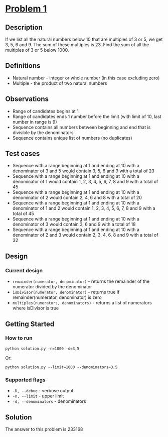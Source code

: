 # [Problem 1](http://projecteuler.net/index.php?section=problems&id=1)

## Description
If we list all the natural numbers below 10 that are multiples of 3 or 5, we get 3, 5, 6 and 9. The sum of these multiples is 23.
Find the sum of all the multiples of 3 or 5 below 1000.

## Definitions
* Natural number - integer or whole number (in this case excluding zero)
* Multiple - the product of two natural numbers

## Observations
* Range of candidates begins at 1
* Range of candidates ends 1 number before the limit (with limit of 10, last number in range is 9)
* Sequence contains all numbers between beginning and end that is divisible by the denominators
* Sequence contains unique list of numbers (no duplicates)

## Test cases
* Sequence with a range beginning at 1 and ending at 10 with a denominator of 3 and 5 would contain 3, 5, 6 and 9 with a total of 23
* Sequence with a range beginning at 1 and ending at 10 with a denominator of 1 would contain 1, 2, 3, 4, 5, 6, 7, 8 and 9 with a total of 45
* Sequence with a range beginning at 1 and ending at 10 with a denominator of 2 would contain 2, 4, 6 and 8 with a total of 20
* Sequence with a range beginning at 1 and ending at 10 with a denominator of 1 and 2 would contain 1, 2, 3, 4, 5, 6, 7, 8 and 9 with a total of 45
* Sequence with a range beginning at 1 and ending at 10 with a denominator of 3 would contain 3, 6 and 9 with a total of 18
* Sequence with a range beginning at 1 and ending at 10 with a denominator of 2 and 3 would contain 2, 3, 4, 6, 8 and 9 with a total of 32

## Design
### Current design
* `remainder(numerator, denominator)` - returns the remainder of the numerator divided by the denominator
* `isDivisor(numerator, denominator)` - returns true if remainder(numerator, denominator) is zero
* `multiples(numerators, denominators)` - returns a list of numerators where isDivisor is true

## Getting Started
### How to run
    python solution.py -n=1000 -d=3,5

Or:

    python solution.py --limit=1000 --denominators=3,5

### Supported flags
* `-D, --debug` - verbose output
* `-n, --limit` - upper limit
* `-d, --denominators` - denominators

## Solution
The answer to this problem is 233168
